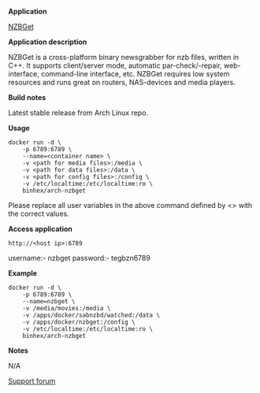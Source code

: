 **Application**

[NZBGet](http://nzbget.net/)

**Application description**

NZBGet is a cross-platform binary newsgrabber for nzb files, written in C++. It supports client/server mode, automatic par-check/-repair, web-interface, command-line interface, etc. NZBGet requires low system resources and runs great on routers, NAS-devices and media players.

**Build notes**

Latest stable release from Arch Linux repo.

**Usage**
```
docker run -d \
	-p 6789:6789 \
	--name=<container name> \
	-v <path for media files>:/media \
	-v <path for data files>:/data \
	-v <path for config files>:/config \
	-v /etc/localtime:/etc/localtime:ro \
	binhex/arch-nzbget
```

Please replace all user variables in the above command defined by <> with the correct values.

**Access application**

`http://<host ip>:6789`

username:- nzbget
password:- tegbzn6789

**Example**
```
docker run -d \
	-p 6789:6789 \
	--name=nzbget \
	-v /media/movies:/media \
	-v /apps/docker/sabnzbd/watched:/data \
	-v /apps/docker/nzbget:/config \
	-v /etc/localtime:/etc/localtime:ro \
	binhex/arch-nzbget
```

**Notes**

N/A

[Support forum](http://lime-technology.com/forum/index.php?topic=38055.0)